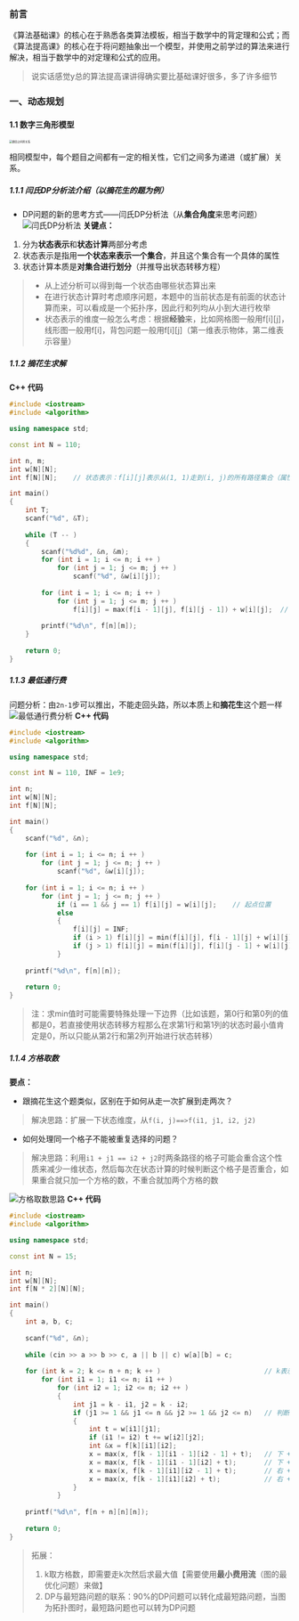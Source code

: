 ### 前言
《算法基础课》的核心在于熟悉各类算法模板，相当于数学中的背定理和公式；而《算法提高课》的核心在于将问题抽象出一个模型，并使用之前学过的算法来进行解决，相当于数学中的对定理和公式的应用。
> 说实话感觉y总的算法提高课讲得确实要比基础课好很多，多了许多细节

### 一、动态规划
#### 1.1 数字三角形模型
<img src="算法提高课笔记.assets/image.png" alt="题目之间的关系" style="zoom: 33%;" />

相同模型中，每个题目之间都有一定的相关性，它们之间多为递进（或扩展）关系。

##### 1.1.1 闫氏DP分析法介绍（以摘花生的题为例）
* DP问题的新的思考方式——闫氏DP分析法（从**集合角度**来思考问题）
![闫氏DP分析法](算法提高课笔记.assets/image-1.png)
**关键点：**
1. 分为**状态表示**和**状态计算**两部分考虑
2. 状态表示是指用**一个状态来表示一个集合**，并且这个集合有一个具体的属性
3. 状态计算本质是**对集合进行划分**（并推导出状态转移方程）
> * 从上述分析可以得到每一个状态由哪些状态算出来
> * 在进行状态计算时考虑顺序问题，本题中的当前状态是有前面的状态计算而来，可以看成是一个拓扑序，因此行和列均从小到大进行枚举
> * 状态表示的维度一般怎么考虑：根据**经验**来，比如网格图一般用f[i][j]，线形图一般用f[i]，背包问题一般用f[i][j]（第一维表示物体，第二维表示容量）

##### 1.1.2 摘花生求解
**C++ 代码**
```c++
#include <iostream>
#include <algorithm>

using namespace std;

const int N = 110;

int n, m;
int w[N][N];
int f[N][N];    // 状态表示：f[i][j]表示从(1, 1)走到(i, j)的所有路径集合（属性为max，即路径上的花生数量的最大值）

int main()
{
    int T;
    scanf("%d", &T);
    
    while (T -- )
    {
        scanf("%d%d", &n, &m);
        for (int i = 1; i <= n; i ++ )
            for (int j = 1; j <= m; j ++ )
                scanf("%d", &w[i][j]);
        
        for (int i = 1; i <= n; i ++ )
            for (int j = 1; j <= m; j ++ )
                f[i][j] = max(f[i - 1][j], f[i][j - 1]) + w[i][j];  // 状态计算：(i, j)是由(i-1, j)或者(i, j-1)走过来的
        
        printf("%d\n", f[n][m]);
    }
    
    return 0;
}
```

##### 1.1.3 最低通行费
问题分析：由`2n-1`步可以推出，不能走回头路，所以本质上和**摘花生**这个题一样
![最低通行费分析](算法提高课笔记.assets/image-2.png)
**C++ 代码**
```c++
#include <iostream>
#include <algorithm>

using namespace std;

const int N = 110, INF = 1e9;

int n;
int w[N][N];
int f[N][N];

int main()
{
    scanf("%d", &n);
    
    for (int i = 1; i <= n; i ++ )
        for (int j = 1; j <= n; j ++ )
            scanf("%d", &w[i][j]);
    
    for (int i = 1; i <= n; i ++ )
        for (int j = 1; j <= n; j ++ )
            if (i == 1 && j == 1) f[i][j] = w[i][j];    // 起点位置
            else
            {
                f[i][j] = INF;
                if (i > 1) f[i][j] = min(f[i][j], f[i - 1][j] + w[i][j]);   // 可以从上面走过来
                if (j > 1) f[i][j] = min(f[i][j], f[i][j - 1] + w[i][j]);   // 可以从左边走过来
            }
    
    printf("%d\n", f[n][n]);
    
    return 0;
}
```
> 注：求min值时可能需要特殊处理一下边界（比如该题，第0行和第0列的值都是0，若直接使用状态转移方程那么在求第1行和第1列的状态时最小值肯定是0，所以只能从第2行和第2列开始进行状态转移）

##### 1.1.4 方格取数
**要点：**
* 跟摘花生这个题类似，区别在于如何从走一次扩展到走两次？
> 解决思路：扩展一下状态维度，从`f(i, j)==>f(i1, j1, i2, j2)`
* 如何处理同一个格子不能被重复选择的问题？
> 解决思路：利用`i1 + j1 == i2 + j2`时两条路径的格子可能会重合这个性质来减少一维状态，然后每次在状态计算的时候判断这个格子是否重合，如果重合就只加一个方格的数，不重合就加两个方格的数

![方格取数思路](算法提高课笔记.assets/image-3.png)
**C++ 代码**
```c++
#include <iostream>
#include <algorithm>

using namespace std;

const int N = 15;

int n;
int w[N][N];
int f[N * 2][N][N];

int main()
{
    int a, b, c;
    
    scanf("%d", &n);
    
    while (cin >> a >> b >> c, a || b || c) w[a][b] = c;
    
    for (int k = 2; k <= n + n; k ++ )                          // k表示两条路径走过的行+列之和
        for (int i1 = 1; i1 <= n; i1 ++ )
            for (int i2 = 1; i2 <= n; i2 ++ )
            {
                int j1 = k - i1, j2 = k - i2;
                if (j1 >= 1 && j1 <= n && j2 >= 1 && j2 <= n)   // 判断边界
                {
                    int t = w[i1][j1];
                    if (i1 != i2) t += w[i2][j2];
                    int &x = f[k][i1][i2];
                    x = max(x, f[k - 1][i1 - 1][i2 - 1] + t);   // 下 + 下
                    x = max(x, f[k - 1][i1 - 1][i2] + t);       // 下 + 右
                    x = max(x, f[k - 1][i1][i2 - 1] + t);       // 右 + 下
                    x = max(x, f[k - 1][i1][i2] + t);           // 右 + 右
                }
            }
    
    printf("%d\n", f[n + n][n][n]);
    
    return 0;
}
```

> 拓展：
> 1. k取方格数，即需要走k次然后求最大值【需要使用**最小费用流**（图的最优化问题）来做】
> 2. DP与最短路问题的联系：90%的DP问题可以转化成最短路问题，当图为拓扑图时，最短路问题也可以转为DP问题

